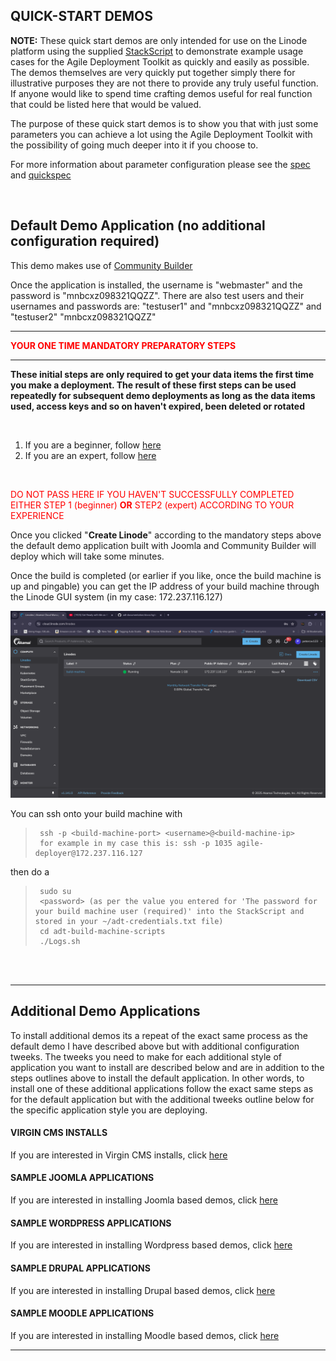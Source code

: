  ## QUICK-START DEMOS  

**NOTE:** These quick start demos are only intended for use on the Linode platform using the supplied [StackScript](https://cloud.linode.com/stackscripts/635271) to demonstrate example usage cases for the Agile Deployment Toolkit as quickly and easily as possible.  The demos themselves are very quickly put together simply there for illustrative purposes they are not there to provide any truly useful function. If anyone would like to spend time crafting demos useful for real function that could be listed here that would be valued. 

The purpose of these quick start demos is to show you that with just some parameters you can achieve a lot using the Agile Deployment Toolkit with the possibility of going much deeper into it if you choose to.

For more information about parameter configuration please see the [spec](https://github.com/wintersys-projects/adt-build-machine-scripts/blob/main/templatedconfigurations/specification.md) and [quickspec](https://github.com/wintersys-projects/adt-build-machine-scripts/blob/main/templatedconfigurations/quick_specification.dat)

<br/>

## Default Demo Application (no additional configuration required)

This demo makes use of [Community Builder](https://www.joomlapolis.com)

Once the application is installed, the username is "webmaster" and the password is "mnbcxz098321QQZZ". 
There are also test users and their usernames and passwords are: "testuser1" and "mnbcxz098321QQZZ" and "testuser2" "mnbcxz098321QQZZ"

--------------------------
<span style="color:red">**YOUR ONE TIME MANDATORY PREPARATORY STEPS**</span>

--------------------------

**These initial steps are only required to get your data items the first time you make a deployment. The result of these first steps can be used repeatedly for subsequent demo deployments as long as the data items used, access keys and so on haven't expired, been deleted or rotated** 

<br/>

1. If you are a beginner, follow [here](./QuickStartDemosPrepBeginnerLevel.md)  
2. If you are an expert, follow [here](./QuickStartDemosPrepExpertLevel.md)

<br/>

<span style="color:red">DO NOT PASS HERE IF YOU HAVEN'T SUCCESSFULLY COMPLETED EITHER STEP 1 (beginner) **OR** STEP2 (expert) ACCORDING TO YOUR EXPERIENCE</span>

Once you clicked "**Create Linode**" according to the mandatory steps above the default demo application built with Joomla and Community Builder will deploy which will take some minutes. 

Once the build is completed (or earlier if you like, once the build machine is up and pingable) you can get the IP address of your build machine through the Linode GUI system (in my case: 172.237.116.127)

![](images/lin1.png "Linode Tutorial Image 1")

You can ssh onto your build machine with

>      ssh -p <build-machine-port> <username>@<build-machine-ip>
>      for example in my case this is: ssh -p 1035 agile-deployer@172.237.116.127

then do a

>      sudo su
>      <password> (as per the value you entered for 'The password for your build machine user (required)' into the StackScript and stored in your ~/adt-credentials.txt file)
>      cd adt-build-machine-scripts
>      ./Logs.sh

<br/><br/> 

-----------------

## Additional Demo Applications 

To install additional demos its a repeat of the exact same process as the default demo I have described above but with additional configuration tweeks.
The tweeks you need to make for each additional style of application you want to install are described below and are in addition to the 
steps outlines above to install the default application. In other words, to install one of these additional applications follow the exact same steps
as for the default application but with the additional tweeks outline below for the specific application style you are deploying. 

#### VIRGIN CMS INSTALLS

If you are interested in Virgin CMS installs, click [here](./VirginCMSDemos.md)

#### SAMPLE JOOMLA APPLICATIONS

If you are interested in installing Joomla based demos, click [here](./JoomlaDemos.md)

#### SAMPLE WORDPRESS APPLICATIONS

If you are interested in installing Wordpress based demos, click [here](./WordpressDemos.md)

#### SAMPLE DRUPAL APPLICATIONS

If you are interested in installing Drupal based demos, click [here](./DrupalDemos.md)

#### SAMPLE MOODLE APPLICATIONS

If you are interested in installing Moodle based demos, click [here](./MoodleDemos.md)

----------------------




